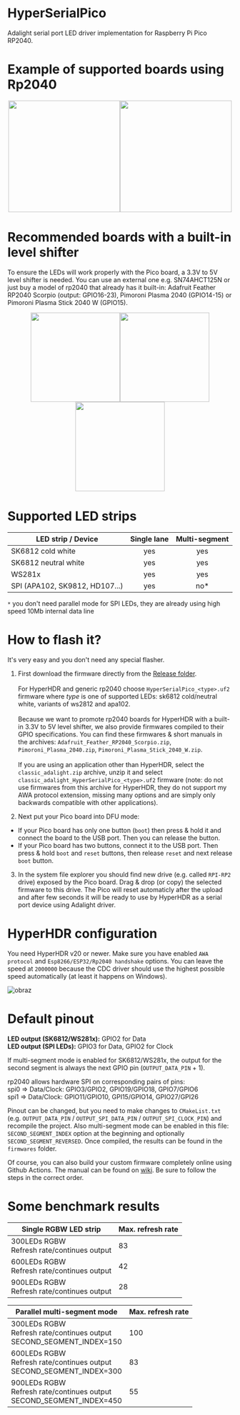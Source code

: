 # HyperSerialPico
Adalight serial port LED driver implementation for Raspberry Pi Pico RP2040.  

# Example of supported boards using Rp2040
<p align="center"><img src="https://user-images.githubusercontent.com/69086569/236885968-baab51ba-a54b-4072-9a2a-cf867f2edb4b.png" width="250" height="250"/><img src="https://user-images.githubusercontent.com/69086569/236885360-dce9cfd7-92a8-43c6-911f-649325ee8a96.png" width="250" height="250"/></p>

# Recommended boards with a built-in level shifter
To ensure the LEDs will work properly with the Pico board, a 3.3V to 5V level shifter is needed. You can use an external one e.g. SN74AHCT125N or just buy a model of rp2040 that already has it built-in: Adafruit Feather RP2040 Scorpio (output: GPIO16-23), Pimoroni Plasma 2040 (GPIO14-15) or Pimoroni Plasma Stick 2040 W (GPIO15).

<p align="center"><img src="https://user-images.githubusercontent.com/69086569/242393809-4e491159-76c7-4c1e-be0a-1f10cd5291f2.png"  width="200" height="200"/><img src="https://user-images.githubusercontent.com/69086569/241395006-ee27175e-677b-4971-97bc-ed294eaa8f3b.png" width="200" height="200"/><img src="https://user-images.githubusercontent.com/69086569/241394387-f8193ed8-56d5-46c6-b406-911720aed605.png" width="200" height="200"/></p>

# Supported LED strips
| LED strip / Device             |    Single lane   |    Multi-segment   |
|--------------------------------|:----------------:|:------------------:|
| SK6812 cold white              |       yes        |        yes         |
| SK6812 neutral white           |       yes        |        yes         |
| WS281x                         |       yes        |        yes         |
| SPI (APA102, SK9812, HD107...) |       yes        |        no*         |

`*` you don't need parallel mode for SPI LEDs, they are already using high speed 10Mb internal data line

# How to flash it?
It's very easy and you don't need any special flasher.  

1) First download the firmware directly from the [Release folder](https://github.com/awawa-dev/HyperSerialPico/releases).  \
\
For HyperHDR and generic rp2040 choose `HyperSerialPico_<type>.uf2` firmware where *type* is one of supported LEDs: sk6812 cold/neutral white, variants of ws2812 and apa102. \
\
Because we want to promote rp2040 boards for HyperHDR with a built-in 3.3V to 5V level shifter, we also provide firmwares compiled to their GPIO specifications. You can find these firmwares & short manuals in the archives: `Adafruit_Feather_RP2040_Scorpio.zip`, `Pimoroni_Plasma_2040.zip`, `Pimoroni_Plasma_Stick_2040_W.zip`.  \
\
If you are using an application other than HyperHDR, select the `classic_adalight.zip` archive, unzip it and select `classic_adalight_HyperSerialPico_<type>.uf2` firmware (note: do not use firmwares from this archive for HyperHDR, they do not support my AWA protocol extension, missing many options and are simply only backwards compatible with other applications).  
  
3) Next put your Pico board into DFU mode:  
* If your Pico board has only one button (`boot`) then press & hold it and connect the board to the USB port. Then you can release the button.
* If your Pico board has two buttons, connect it to the USB port. Then press & hold `boot` and `reset` buttons, then release `reset` and next release `boot` button.  

3) In the system file explorer you should find new drive (e.g. called `RPI-RP2` drive) exposed by the Pico board. Drag & drop (or copy) the selected firmware to this drive. 
The Pico will reset automaticly after the upload and after few seconds it will be ready to use by HyperHDR as a serial port device using Adalight driver.

# HyperHDR configuration
You need HyperHDR v20 or newer. Make sure you have enabled `AWA protocol` and `Esp8266/ESP32/Rp2040 handshake` options. You can leave the speed at `2000000` because the CDC driver should use the highest possible speed automatically (at least it happens on Windows).  

![obraz](https://user-images.githubusercontent.com/69086569/236870662-12f67d14-c2ca-4ba1-b6a3-e34c27949d19.png)

# Default pinout
  
**LED output (SK6812/WS281x):** GPIO2 for Data    
**LED output (SPI LEDs):** GPIO3 for Data, GPIO2 for Clock  

If multi-segment mode is enabled for SK6812/WS281x, the output for the second segment is always the next GPIO pin (`OUTPUT_DATA_PIN` + 1).

rp2040 allows hardware SPI on corresponding pairs of pins:  
spi0 ⇒ Data/Clock: GPIO3/GPIO2, GPIO19/GPIO18, GPIO7/GPIO6  
spi1 ⇒ Data/Clock: GPIO11/GPIO10, GPI15/GPIO14, GPIO27/GPI26  

Pinout can be changed, but you need to make changes to `CMakeList.txt` (e.g. `OUTPUT_DATA_PIN` / `OUTPUT_SPI_DATA_PIN` / `OUTPUT_SPI_CLOCK_PIN`) and recompile the project. Also multi-segment mode can be enabled in this file: `SECOND_SEGMENT_INDEX` option at the beginning and optionally `SECOND_SEGMENT_REVERSED`. Once compiled, the results can be found in the `firmwares` folder.

Of course, you can also build your custom firmware completely online using Github Actions. The manual can be found on [wiki](https://github.com/awawa-dev/HyperSerialPico/wiki). Be sure to follow the steps in the correct order.

# Some benchmark results

| Single RGBW LED strip                          | Max. refresh rate |
|------------------------------------------------|-------------------|
| 300LEDs RGBW<br>Refresh rate/continues output  |         83        |
| 600LEDs RGBW<br>Refresh rate/continues output  |         42        |
| 900LEDs RGBW<br>Refresh rate/continues output  |         28        |

| Parallel multi-segment mode                           | Max. refresh rate |
|---------------------------------------------------------------------------|----------------------|
| 300LEDs RGBW<br>Refresh rate/continues output<br>SECOND_SEGMENT_INDEX=150 |          100         |
| 600LEDs RGBW<br>Refresh rate/continues output<br>SECOND_SEGMENT_INDEX=300 |           83         |
| 900LEDs RGBW<br>Refresh rate/continues output<br>SECOND_SEGMENT_INDEX=450 |           55         |
